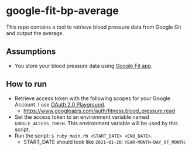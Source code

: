 # google-fit-bp-average
This repo contains a tool to retrieve blood pressure data from Google Git and output the average.

## Assumptions
- You store your blood pressure data using [Google Fit app](https://www.google.com/fit/).

## How to run
- Retrieve access token with the following scopes for your Google Account. I use [OAuth 2.0 Playground](https://developers.google.com/oauthplayground/).
  - https://www.googleapis.com/auth/fitness.blood_pressure.read
- Set the access token to an environment variable named `GOOGLE_ACCESS_TOKEN`. This environment variable will be used by this script.
- Run the script: `$ ruby main.rb <START_DATE> <END_DATE>`.
  - START_DATE should look like `2021-01-20`: `YEAR-MONTH-DAY_OF_MONTH`.
